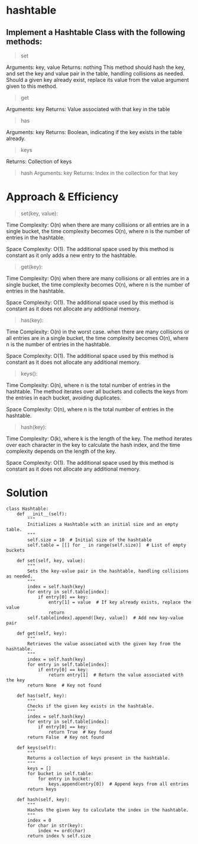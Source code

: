 # hashtable

## Implement a Hashtable Class with the following methods:

> set

Arguments: key, value
Returns: nothing
This method should hash the key, and set the key and value pair in the table, handling collisions as needed.
Should a given key already exist, replace its value from the value argument given to this method.

> get

Arguments: key
Returns: Value associated with that key in the table

> has

Arguments: key
Returns: Boolean, indicating if the key exists in the table already.

> keys

Returns: Collection of keys

> hash
Arguments: key
Returns: Index in the collection for that key

# Approach & Efficiency

> set(key, value):

Time Complexity: O(n) when there are many collisions or all entries are in a single bucket, the time complexity becomes O(n), where n is the number of entries in the hashtable.

Space Complexity: O(1). The additional space used by this method is constant as it only adds a new entry to the hashtable.

> get(key):

Time Complexity: O(n) when there are many collisions or all entries are in a single bucket, the time complexity becomes O(n), where n is the number of entries in the hashtable.

Space Complexity: O(1). The additional space used by this method is constant as it does not allocate any additional memory.

> has(key):

Time Complexity: O(n) in the worst case. when there are many collisions or all entries are in a single bucket, the time complexity becomes O(n), where n is the number of entries in the hashtable.

Space Complexity: O(1). The additional space used by this method is constant as it does not allocate any additional memory.

> keys():

Time Complexity: O(n), where n is the total number of entries in the hashtable. The method iterates over all buckets and collects the keys from the entries in each bucket, avoiding duplicates. 

Space Complexity: O(n), where n is the total number of entries in the hashtable. 

> hash(key):

Time Complexity: O(k), where k is the length of the key. The method iterates over each character in the key to calculate the hash index, and the time complexity depends on the length of the key.

Space Complexity: O(1). The additional space used by this method is constant as it does not allocate any additional memory.


# Solution 

    class Hashtable:
        def __init__(self):
            """
            Initializes a Hashtable with an initial size and an empty table.
            """
            self.size = 10  # Initial size of the hashtable
            self.table = [[] for _ in range(self.size)]  # List of empty buckets

        def set(self, key, value):
            """
            Sets the key-value pair in the hashtable, handling collisions as needed.
            """
            index = self.hash(key)
            for entry in self.table[index]:
                if entry[0] == key:
                    entry[1] = value  # If key already exists, replace the value
                    return
            self.table[index].append([key, value])  # Add new key-value pair

        def get(self, key):
            """
            Retrieves the value associated with the given key from the hashtable.
            """
            index = self.hash(key)
            for entry in self.table[index]:
                if entry[0] == key:
                    return entry[1]  # Return the value associated with the key
            return None  # Key not found

        def has(self, key):
            """
            Checks if the given key exists in the hashtable.
            """
            index = self.hash(key)
            for entry in self.table[index]:
                if entry[0] == key:
                    return True  # Key found
            return False  # Key not found

        def keys(self):
            """
            Returns a collection of keys present in the hashtable.
            """
            keys = []
            for bucket in self.table:
                for entry in bucket:
                    keys.append(entry[0])  # Append keys from all entries
            return keys

        def hash(self, key):
            """
            Hashes the given key to calculate the index in the hashtable.
            """
            index = 0
            for char in str(key):
                index += ord(char)
            return index % self.size